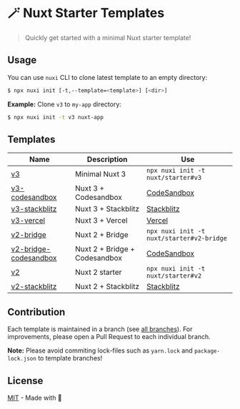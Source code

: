 # 🪄 Nuxt Starter Templates

> Quickly get started with a minimal Nuxt starter template!

## Usage

You can use `nuxi` CLI to clone latest template to an empty directory:

```sh
$ npx nuxi init [-t,--template=<template>] [<dir>]
```

**Example:** Clone `v3` to `my-app` directory:

```sh
$ npx nuxi init -t v3 nuxt-app
```

## Templates

Name | Description | Use
-----|-------------|---------
[v3](https://github.com/nuxt/starter/tree/v3) | Minimal Nuxt 3 | `npx nuxi init -t nuxt/starter#v3`
[v3-codesandbox](https://github.com/nuxt/starter/tree/v3-codesandbox) | Nuxt 3 + Codesandbox | [CodeSandbox](https://codesandbox.io/s/github/nuxt/starter/tree/v3-codesandbox)
[v3-stackblitz](https://github.com/nuxt/starter/tree/v3-stackblitz) | Nuxt 3 + Stackblitz | [Stackblitz](https://stackblitz.com/github/nuxt/starter/tree/v3-stackblitz)
[v3-vercel](https://github.com/nuxt/starter/tree/v3-vercel) | Nuxt 3 + Vercel | [Vercel](https://vercel.com/new/clone?repository-url=https://github.com/nuxt/starter/tree/v3-vercel&demo-title=Nuxt%203%20Public%20Beta&demo-description=Deploy%20a%20simple%20Nuxt%203%20application%20to%20get%20started.&demo-url=https://nuxt-3.examples.vercel.com&demo-image=https://nuxt-3.examples.vercel.com/screenshot.jpg)
[v2-bridge](https://github.com/nuxt/starter/tree/v2-bridge) | Nuxt 2 + Bridge | `npx nuxi init -t nuxt/starter#v2-bridge`
[v2-bridge-codesandbox](https://github.com/nuxt/starter/tree/v2-bridge-codesandbox) | Nuxt 2 + Bridge + Codesandbox | [CodeSandbox](https://codesandbox.io/s/github/nuxt/starter/tree/v2-bridge-codesandbox)
[v2](https://github.com/nuxt/starter/tree/v2) | Nuxt 2 starter | `npx nuxi init -t nuxt/starter#v2`
[v2-stackblitz](https://github.com/nuxt/starter/tree/v2-stackblitz) | Nuxt 2 + Stackblitz | [Stackblitz](https://stackblitz.com/github/nuxt/starter/tree/v2-stackblitz)

## Contribution

Each template is maintained in a branch (see [all branches](https://github.com/nuxt/starter/branches)).
For improvements, please open a Pull Request to each individual branch.

**Note:** Please avoid commiting lock-files such as `yarn.lock` and `package-lock.json` to template branches!

## License

[MIT](./LICENSE) - Made with 💚
